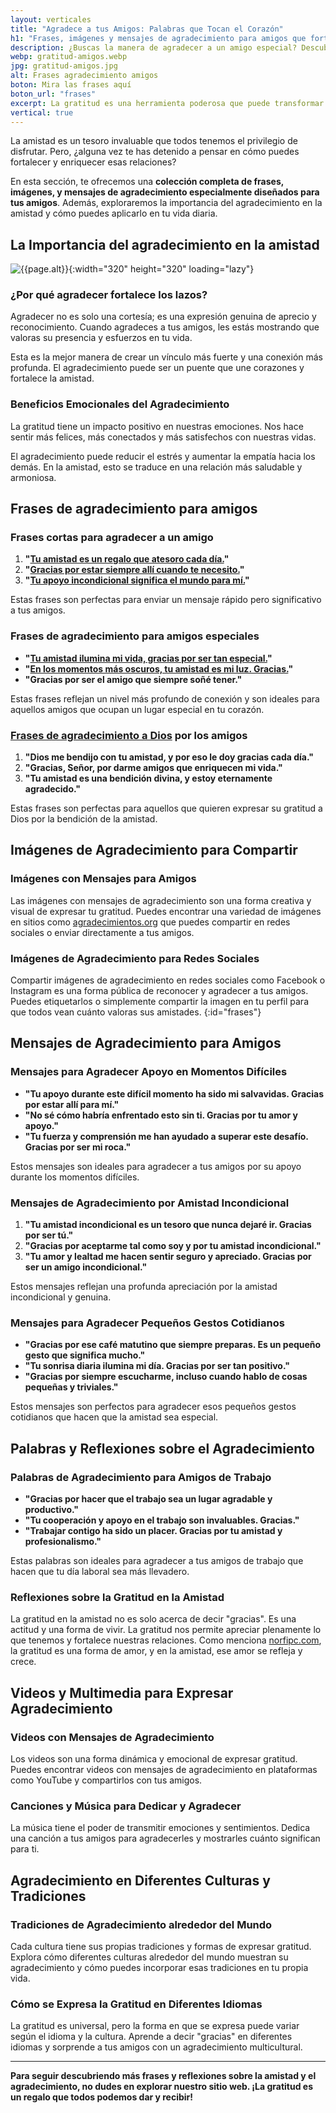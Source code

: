 ```yaml
---
layout: verticales
title: "Agradece a tus Amigos: Palabras que Tocan el Corazón"
h1: "Frases, imágenes y mensajes de agradecimiento para amigos que fortalecerán tus lazos"
description: ¿Buscas la manera de agradecer a un amigo especial? Descubre frases que tocan el alma. ¡Haz clic y emociona a tus amigos!
webp: gratitud-amigos.webp
jpg: gratitud-amigos.jpg
alt: Frases agradecimiento amigos
boton: Mira las frases aquí
boton_url: "frases"
excerpt: La gratitud es una herramienta poderosa que puede transformar tus amistades y llevarlas a un nivel más profundo.
vertical: true
---
```

La amistad es un tesoro invaluable que todos tenemos el privilegio de disfrutar. Pero, ¿alguna vez te has detenido a pensar en cómo puedes fortalecer y enriquecer esas relaciones?

En esta sección, te ofrecemos una **colección completa de frases, imágenes, y mensajes de agradecimiento especialmente diseñados para tus amigos**. Además, exploraremos la importancia del agradecimiento en la amistad y cómo puedes aplicarlo en tu vida diaria.

## La Importancia del agradecimiento en la amistad

![{{page.alt}}]({{site.baseurl}}/img/{{page.webp}} "Palabras de agradecimiento amigos"){:width="320" height="320" loading="lazy"}

### ¿Por qué agradecer fortalece los lazos?

Agradecer no es solo una cortesía; es una expresión genuina de aprecio y reconocimiento. Cuando agradeces a tus amigos, les estás mostrando que valoras su presencia y esfuerzos en tu vida.

Esta es la mejor manera de crear un vínculo más fuerte y una conexión más profunda. El agradecimiento puede ser un puente que une corazones y fortalece la amistad.

### Beneficios Emocionales del Agradecimiento

La gratitud tiene un impacto positivo en nuestras emociones. Nos hace sentir más felices, más conectados y más satisfechos con nuestras vidas.

El agradecimiento puede reducir el estrés y aumentar la empatía hacia los demás. En la amistad, esto se traduce en una relación más saludable y armoniosa.

## Frases de agradecimiento para amigos

### Frases cortas para agradecer a un amigo

1. **"[Tu amistad es un regalo que atesoro cada día.]({{'frases-agradecimiento-amigos/tu-amistad-es-un-regalo-que-atesoro-cada-dia'|relative_url}})"**
2. **"[Gracias por estar siempre allí cuando te necesito.]({{'frases-agradecimiento-amigos/gracias-por-estar-cuando-te-necesito'|relative_url}})"**
3. **"[Tu apoyo incondicional significa el mundo para mí.]({{'frases-agradecimiento-amigos/tu-apoyo-incondicional-significa-el-mundo-para-mi'|relative_url}})"**

Estas frases son perfectas para enviar un mensaje rápido pero significativo a tus amigos.

### Frases de agradecimiento para amigos especiales

- **"[Tu amistad ilumina mi vida, gracias por ser tan especial.]({{'frases-agradecimiento-amigos/tu-amistad-ilumina-mi-vida'|relative_url}})"**
- **"[En los momentos más oscuros, tu amistad es mi luz. Gracias.]({{'frases-agradecimiento-amigos/en-los-momentos-mas-oscuros-tu-amistad-es-luz'|relative_url}})"**
- **"Gracias por ser el amigo que siempre soñé tener."**

Estas frases reflejan un nivel más profundo de conexión y son ideales para aquellos amigos que ocupan un lugar especial en tu corazón.

### [Frases de agradecimiento a Dios]({{'frases-agradecimiento-dios'|relative_url}} "Gratitud Dios") por los amigos

1. **"Dios me bendijo con tu amistad, y por eso le doy gracias cada día."**
2. **"Gracias, Señor, por darme amigos que enriquecen mi vida."**
3. **"Tu amistad es una bendición divina, y estoy eternamente agradecido."**

Estas frases son perfectas para aquellos que quieren expresar su gratitud a Dios por la bendición de la amistad.

## Imágenes de Agradecimiento para Compartir

### Imágenes con Mensajes para Amigos

Las imágenes con mensajes de agradecimiento son una forma creativa y visual de expresar tu gratitud. Puedes encontrar una variedad de imágenes en sitios como [agradecimientos.org](https://agradecimientos.org/frases/amigos/) que puedes compartir en redes sociales o enviar directamente a tus amigos.

### Imágenes de Agradecimiento para Redes Sociales

Compartir imágenes de agradecimiento en redes sociales como Facebook o Instagram es una forma pública de reconocer y agradecer a tus amigos. Puedes etiquetarlos o simplemente compartir la imagen en tu perfil para que todos vean cuánto valoras sus amistades.
{:id="frases"}

## Mensajes de Agradecimiento para Amigos

### Mensajes para Agradecer Apoyo en Momentos Difíciles

- **"Tu apoyo durante este difícil momento ha sido mi salvavidas. Gracias por estar allí para mí."**
- **"No sé cómo habría enfrentado esto sin ti. Gracias por tu amor y apoyo."**
- **"Tu fuerza y ​​comprensión me han ayudado a superar este desafío. Gracias por ser mi roca."**

Estos mensajes son ideales para agradecer a tus amigos por su apoyo durante los momentos difíciles.

### Mensajes de Agradecimiento por Amistad Incondicional

1. **"Tu amistad incondicional es un tesoro que nunca dejaré ir. Gracias por ser tú."**
2. **"Gracias por aceptarme tal como soy y por tu amistad incondicional."**
3. **"Tu amor y lealtad me hacen sentir seguro y apreciado. Gracias por ser un amigo incondicional."**

Estos mensajes reflejan una profunda apreciación por la amistad incondicional y genuina.

### Mensajes para Agradecer Pequeños Gestos Cotidianos

- **"Gracias por ese café matutino que siempre preparas. Es un pequeño gesto que significa mucho."**
- **"Tu sonrisa diaria ilumina mi día. Gracias por ser tan positivo."**
- **"Gracias por siempre escucharme, incluso cuando hablo de cosas pequeñas y triviales."**

Estos mensajes son perfectos para agradecer esos pequeños gestos cotidianos que hacen que la amistad sea especial.

## Palabras y Reflexiones sobre el Agradecimiento

### Palabras de Agradecimiento para Amigos de Trabajo

- **"Gracias por hacer que el trabajo sea un lugar agradable y productivo."**
- **"Tu cooperación y apoyo en el trabajo son invaluables. Gracias."**
- **"Trabajar contigo ha sido un placer. Gracias por tu amistad y profesionalismo."**

Estas palabras son ideales para agradecer a tus amigos de trabajo que hacen que tu día laboral sea más llevadero.

### Reflexiones sobre la Gratitud en la Amistad

La gratitud en la amistad no es solo acerca de decir "gracias". Es una actitud y una forma de vivir. La gratitud nos permite apreciar plenamente lo que tenemos y fortalece nuestras relaciones. Como menciona [norfipc.com](https://norfipc.com/amor/mensajes-para-corresponder-agradecer-buena-amistad.php), la gratitud es una forma de amor, y en la amistad, ese amor se refleja y crece.

## Videos y Multimedia para Expresar Agradecimiento

### Videos con Mensajes de Agradecimiento

Los videos son una forma dinámica y emocional de expresar gratitud. Puedes encontrar videos con mensajes de agradecimiento en plataformas como YouTube y compartirlos con tus amigos.

### Canciones y Música para Dedicar y Agradecer

La música tiene el poder de transmitir emociones y sentimientos. Dedica una canción a tus amigos para agradecerles y mostrarles cuánto significan para ti.

## Agradecimiento en Diferentes Culturas y Tradiciones

### Tradiciones de Agradecimiento alrededor del Mundo

Cada cultura tiene sus propias tradiciones y formas de expresar gratitud. Explora cómo diferentes culturas alrededor del mundo muestran su agradecimiento y cómo puedes incorporar esas tradiciones en tu propia vida.

### Cómo se Expresa la Gratitud en Diferentes Idiomas

La gratitud es universal, pero la forma en que se expresa puede variar según el idioma y la cultura. Aprende a decir "gracias" en diferentes idiomas y sorprende a tus amigos con un agradecimiento multicultural.

---

**Para seguir descubriendo más frases y reflexiones sobre la amistad y el agradecimiento, no dudes en explorar nuestro sitio web. ¡La gratitud es un regalo que todos podemos dar y recibir!**
